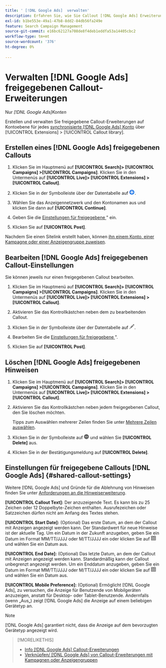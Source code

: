 ```yaml
---
title: ' [!DNL Google Ads]  verwalten'
description: Erfahren Sie, wie Sie Callout [!DNL Google Ads] Erweiterungen erstellen und verwalten.
exl-id: b1be553e-49a1-47b8-8dd2-84db56fa249e
feature: Search Campaign Management
source-git-commit: e16bc62127a708de8f4deb1eddfa53a14405cbc2
workflow-type: tm+mt
source-wordcount: '376'
ht-degree: 0%

---
```


# Verwalten [!DNL Google Ads] freigegebenen Callout-Erweiterungen

Nur *[!DNL Google Ads]Konten*

Erstellen und verwalten Sie freigegebene Callout-Erweiterungen auf Kontoebene für jedes [synchronisierte [!DNL Google Ads] Konto](/help/search-social-commerce/campaign-management/accounts/ad-network-account-about.md) über [!UICONTROL Extensions] > [!UICONTROL Callout library].

## Erstellen eines [!DNL Google Ads] freigegebenen Callouts

1. Klicken Sie im Hauptmenü auf **[!UICONTROL Search]> [!UICONTROL Campaigns] >[!UICONTROL Campaigns]**. Klicken Sie in den Untermenüs auf **[!UICONTROL Live]> [!UICONTROL Extensions] >[!UICONTROL Callout]**.

1. Klicken Sie in der Symbolleiste über der Datentabelle auf ![Erstellen](/help/search-social-commerce/assets/add.png "Erstellen").

1. Wählen Sie das Anzeigennetzwerk und den Kontonamen aus und klicken Sie dann auf **[!UICONTROL Continue]**.

1. Geben Sie die [Einstellungen für freigegebene ](#shared-callout-settings)&quot; ein.

1. Klicken Sie auf **[!UICONTROL Post]**.

Nachdem Sie einen Sitelink erstellt haben, können [ ihn einem Konto, einer Kampagne oder einer Anzeigengruppe zuweisen](callout-extension-associate.md).

## Bearbeiten [!DNL Google Ads] freigegebenen Callout-Einstellungen

Sie können jeweils nur einen freigegebenen Callout bearbeiten.

1. Klicken Sie im Hauptmenü auf **[!UICONTROL Search]> [!UICONTROL Campaigns] >[!UICONTROL Campaigns]**. Klicken Sie in den Untermenüs auf **[!UICONTROL Live]> [!UICONTROL Extensions] >[!UICONTROL Callout]**.

1. Aktivieren Sie das Kontrollkästchen neben dem zu bearbeitenden Callout.

1. Klicken Sie in der Symbolleiste über der Datentabelle auf ![Bearbeiten](/help/search-social-commerce/assets/edit.png "Bearbeiten").

1. Bearbeiten Sie die [Einstellungen für freigegebene ](#shared-callout-settings)&quot;.

1. Klicken Sie auf **[!UICONTROL Post]**.

## Löschen [!DNL Google Ads] freigegebenen Hinweisen

1. Klicken Sie im Hauptmenü auf **[!UICONTROL Search]> [!UICONTROL Campaigns] >[!UICONTROL Campaigns]**. Klicken Sie in den Untermenüs auf **[!UICONTROL Live]> [!UICONTROL Extensions] >[!UICONTROL Callout]**.

1. Aktivieren Sie das Kontrollkästchen neben jedem freigegebenen Callout, den Sie löschen möchten.

   Tipps zum Auswählen mehrerer Zeilen finden Sie unter [Mehrere Zeilen auswählen](/help/search-social-commerce/common-tasks/navigation-editing-selection/multiple-rows-select.md).

1. Klicken Sie in der Symbolleiste auf ![Mehr](/help/search-social-commerce/assets/more.png "Mehr") und wählen Sie **[!UICONTROL Delete]** aus.

1. Klicken Sie in der Bestätigungsmeldung auf **[!UICONTROL Delete]**.

## Einstellungen für freigegebene Callouts [!DNL Google Ads] {#shared-callout-settings}

Weitere [!DNL Google Ads] und Gründe für die Ablehnung von Hinweisen finden Sie unter [Anforderungen an die Hinweiserweiterung](https://support.google.com/adspolicy/answer/1054212).

**[!UICONTROL Callout Text]:** Der anzuzeigende Text. Es kann bis zu 25 Zeichen oder 12 Doppelbyte-Zeichen enthalten. Ausrufezeichen oder Satzzeichen dürfen nicht am Anfang des Textes stehen.

**[!UICONTROL Start Date]:** (Optional) Das erste Datum, an dem der Callout mit Anzeigen angezeigt werden kann. Der Standardwert für neue Hinweise ist der aktuelle Tag. Um ein Datum in der Zukunft anzugeben, geben Sie ein Datum im Format MM/TT/JJJJ oder M/TT/JJJJ ein oder klicken Sie auf ![Kalender](/help/search-social-commerce/assets/calendar.png "Kalender") und wählen Sie ein Datum aus.

**[!UICONTROL End Date]:** (Optional) Das letzte Datum, an dem der Callout mit Anzeigen angezeigt werden kann. Standardmäßig kann der Callout unbegrenzt angezeigt werden. Um ein Enddatum anzugeben, geben Sie ein Datum im Format MM/TT/JJJJ oder M/TT/JJJJ ein oder klicken Sie auf ![Kalender](/help/search-social-commerce/assets/calendar.png "Kalender") und wählen Sie ein Datum aus.

**[!UICONTROL Mobile Preference]:** (Optional) Ermöglicht [!DNL Google Ads], zu versuchen, die Anzeige für Benutzende von Mobilgeräten anzuzeigen, anstatt für Desktop- oder Tablet-Benutzende. Andernfalls (wenn „Aus„) zeigt [!DNL Google Ads] die Anzeige auf einem beliebigen Gerätetyp an.

>[!NOTE]
>
>[!DNL Google Ads] garantiert nicht, dass die Anzeige auf dem bevorzugten Gerätetyp angezeigt wird.

>[!MORELIKETHIS]
>
>* [Info [!DNL Google Ads] Callout-Erweiterungen](callout-extension-about.md)
>* [Verknüpfen/ [!DNL Google Ads]  von Callout-Erweiterungen mit Kampagnen oder Anzeigengruppen](callout-extension-associate.md)
